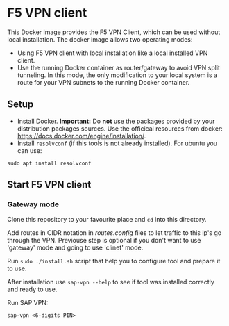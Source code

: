 
# F5 VPN client

This Docker image provides the F5 VPN Client, which can be used without local installation.
The docker image allows two operating modes:

* Using F5 VPN client with local installation like a local installed VPN client.
* Use the running Docker container as router/gateway to avoid VPN split tunneling.
  In this mode, the only modification to your local system is a route for your VPN subnets to the running Docker container.


## Setup

* Install Docker. **Important:** Do **not** use the packages provided by your
  distribution packages sources.
  Use the officical resources from docker: https://docs.docker.com/engine/installation/.
* Install `resolvconf` (if this tools is not already installed). For ubuntu you can use: 
```
sudo apt install resolvconf
```

## Start F5 VPN client

### Gateway mode

Clone this repository to your favourite place and ```cd``` into this directory.

Add routes in CIDR notation in _routes.config_ files to let traffic to this ip's go through the VPN. 
Previouse step is optional if you don't want to use 'gateway' mode and going to use 'clinet' mode.

Run ```sudo ./install.sh``` script that help you to configure tool and prepare it to use. 

After installation use ```sap-vpn --help``` to see if tool was installed correctly and ready to use.

Run SAP VPN:
```
sap-vpn <6-digits PIN>
```
